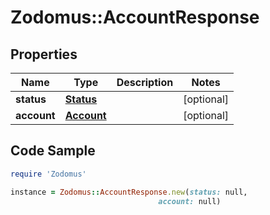 # Zodomus::AccountResponse

## Properties

Name | Type | Description | Notes
------------ | ------------- | ------------- | -------------
**status** | [**Status**](Status.md) |  | [optional] 
**account** | [**Account**](Account.md) |  | [optional] 

## Code Sample

```ruby
require 'Zodomus'

instance = Zodomus::AccountResponse.new(status: null,
                                 account: null)
```


